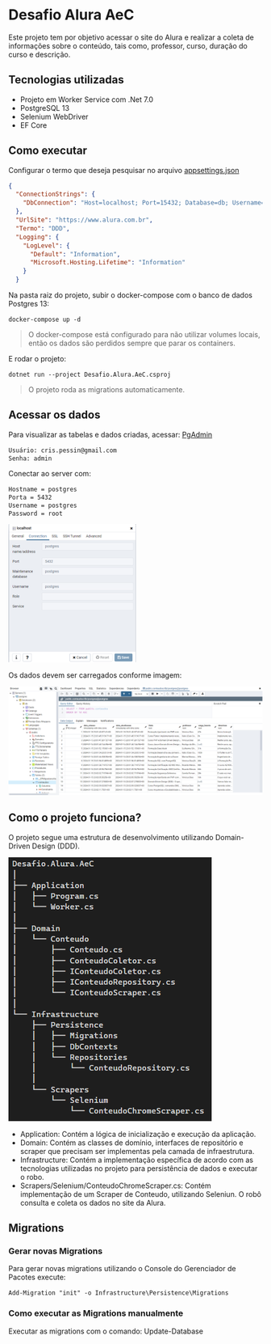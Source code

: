 ﻿# Desafio Alura AeC

Este projeto tem por objetivo acessar o site do Alura e realizar a coleta de informações sobre o conteúdo, tais como, professor, curso, duração do curso e descrição.

## Tecnologias utilizadas

* Projeto em Worker Service com .Net 7.0
* PostgreSQL 13
* Selenium WebDriver
* EF Core

## Como executar

Configurar o termo que deseja pesquisar no arquivo [appsettings.json](appsettings.json)

```json
{
  "ConnectionStrings": {
    "DbConnection": "Host=localhost; Port=15432; Database=db; Username=postgres; Password=root"
  },
  "UrlSite": "https://www.alura.com.br",
  "Termo": "DDD",
  "Logging": {
    "LogLevel": {
      "Default": "Information",
      "Microsoft.Hosting.Lifetime": "Information"
    }
  }
```

Na pasta raiz do projeto, subir o docker-compose com o banco de dados Postgres 13:
```
docker-compose up -d
```

> O docker-compose está configurado para não utilizar volumes locais, então os dados são perdidos sempre que parar os containers.

E rodar o projeto:

```
dotnet run --project Desafio.Alura.AeC.csproj
```

> O projeto roda as migrations automaticamente.

## Acessar os dados

Para visualizar as tabelas e dados criadas, acessar: [PgAdmin](http://localhost:16543/browser/)

```
Usuário: cris.pessin@gmail.com
Senha: admin
```

Conectar ao server com:

```
Hostname = postgres
Porta = 5432
Username = postgres
Password = root
```

![Conexão](ConexaoBanco.png)

Os dados devem ser carregados conforme imagem:

![Resultado](Resultado.png)

## Como o projeto funciona?

O projeto segue uma estrutura de desenvolvimento utilizando Domain-Driven Design (DDD).

![Estrutura](Estrutura.png)

- Application: Contém a lógica de inicialização e execução da aplicação.
- Domain: Contém as classes de domínio, interfaces de repositório e scraper que precisam ser implementas pela camada de infraestrutura.
- Infrastructure: Contém a implementação específica de acordo com as tecnologias utilizadas no projeto para persistência de dados e executar o robo.
- Scrapers/Selenium/ConteudoChromeScraper.cs: Contém implementação de um Scraper de Conteudo, utilizando Seleniun. O robô consulta e coleta os dados no site da Alura.


## Migrations

### Gerar novas Migrations

Para gerar novas migrations utilizando o Console do Gerenciador de Pacotes execute:

```
Add-Migration "init" -o Infrastructure\Persistence\Migrations
```

### Como executar as Migrations manualmente

Executar as migrations com o comando: Update-Database